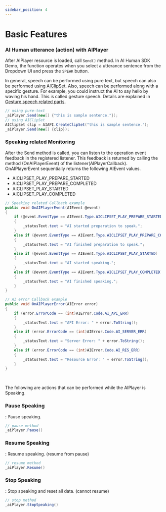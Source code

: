 ```yaml
---
sidebar_position: 4
---
```


# Basic Features

### AI Human utterance (action) with AIPlayer

After AIPlayer resource is loaded, call `Send()` method. In AI Human SDK Demo, the function operates when you select a utterance sentence from the Dropdown UI and press the `SPEAK` button.

In general, speech can be performed using pure text, but speech can also be performed using [AIClipSet](/aihuman/unity-sdk/apis/aiclipset). Also, speech can be performed along with a specific gesture. For example, you could instruct the AI to say hello by waving his hand. This is called gesture speech. Details are explained in [Gesture speech related parts](/aihuman/unity-sdk/aiplayer/advanced-features#gestures).

```csharp
// using pure-text
_aiPlayer.Send(new[] {"this is sample sentence."});
// using AIClipSet
AIClipSet clip = AIAPI.CreateClipSet("this is sample sentence.");
_aiPlayer.Send(new[] {clip});
```

### Speaking related Monitoring

After the Send method is called, you can listen to the operation event feedback in the registered listener. This feedback is returned by calling the method (OnAIPlayerEvent) of the listener(AIPlayerCallback). OnAIPlayerEvent sequentially returns the following AIEvent values.

- AICLIPSET_PLAY_PREPARE_STARTED 
- AICLIPSET_PLAY_PREPARE_COMPLETED
- AICLIPSET_PLAY_STARTED
- AICLIPSET_PLAY_COMPLETED

```csharp
// Speaking related Callback example
public void OnAIPlayerEvent(AIEvent @event)
{
    if (@event.EventType == AIEvent.Type.AICLIPSET_PLAY_PREPARE_STARTED)
    {
        _statusText.text = "AI started preparation to speak.";
    } 
    else if (@event.EventType == AIEvent.Type.AICLIPSET_PLAY_PREPARE_COMPLETED)
    {
        _statusText.text = "AI finished preparation to speak.";
    }
    else if (@event.EventType == AIEvent.Type.AICLIPSET_PLAY_STARTED)
    {
        _statusText.text = "AI started speaking.";
    }
    else if (@event.EventType == AIEvent.Type.AICLIPSET_PLAY_COMPLETED)
    {
        _statusText.text = "AI finished speaking.";
    }
}

// AI error Callback example
public void OnAIPlayerError(AIError error) 
{
    if (error.ErrorCode == (int)AIError.Code.AI_API_ERR)
    {
		_statusText.text = "API Error: " + error.ToString();
    }
    else if (error.ErrorCode == (int)AIError.Code.AI_SERVER_ERR)
    {
        _statusText.text = "Server Error: " + error.ToString();
    }
	else if (error.ErrorCode == (int)AIError.Code.AI_RES_ERR)
    {
		_statusText.text = "Resource Error: " + error.ToString();
    }
}
```
<br/>

The following are actions that can be performed while the AIPlayer is Speaking.

### Pause Speaking

: Pause speaking.
```csharp
// pause method
_aiPlayer.Pause()
```

### Resume Speaking

: Resume speaking. (resume from pause)
```csharp
// resume method
_aiPlayer.Resume()
```

### Stop Speaking

: Stop speaking and reset all data. (cannot resume)
```csharp
// stop method
_aiPlayer.StopSpeaking()
```

